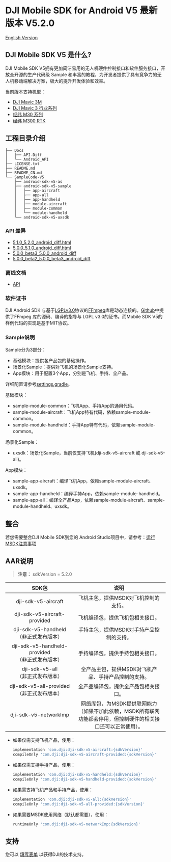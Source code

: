 # DJI Mobile SDK for Android V5 最新版本 V5.2.0

[English Version](README.md)

## DJI Mobile SDK V5 是什么?

DJI Mobile SDK V5拥有更加简洁易用的无人机硬件控制接口和软件服务接口，开放全开源的生产代码级 Sample 和丰富的教程，为开发者提供了具有竞争力的无人机移动端解决方案，极大的提升开发体验和效率。


当前版本支持机型：
* [DJI Mavic 3M](https://ag.dji.com/cn/mavic-3-m?site=brandsite&from=nav)
* [DJI Mavic 3 行业系列](https://www.dji.com/cn/mavic-3-enterprise)
* [经纬 M30 系列](https://www.dji.com/cn/matrice-30?site=brandsite&from=nav)
* [经纬 M300 RTK](https://www.dji.com/cn/matrice-300?site=brandsite&from=nav)

## 工程目录介绍

```
├── Docs
│   ├── API-Diff
│   └── Android_API
├── LICENSE.txt
├── README.md
├── README_CN.md
└── SampleCode-V5
    ├── android-sdk-v5-as
    ├── android-sdk-v5-sample
    │   ├── app-aircraft
    │   ├── app-all
    │   ├── app-handheld
    │   ├── module-aircraft
    │   ├── module-common
    │   └── module-handheld
    └── android-sdk-v5-uxsdk
```

### API 差异
- [5.1.0_5.2.0_android_diff.html](https://dji-sdk.github.io/Mobile-SDK-Android-V5/Docs/API-Diff/5.1.0_5.2.0_android_diff.html)
- [5.0.0_5.1.0_android_diff.html](https://dji-sdk.github.io/Mobile-SDK-Android-V5/Docs/API-Diff/5.0.0_5.1.0_android_diff.html)
- [5.0.0_beta3_5.0.0_android_diff](https://dji-sdk.github.io/Mobile-SDK-Android-V5/Docs/API-Diff/5.0.0_beta3_5.0.0_android_diff.html)
- [5.0.0_beta2_5.0.0_beta3_android_diff](https://dji-sdk.github.io/Mobile-SDK-Android-V5/Docs/API-Diff/5.0.0_beta2_5.0.0_beta3_android_diff.html)

### 离线文档
- [API](https://dji-sdk.github.io/Mobile-SDK-Android-V5/Docs/Android_API/cn/index.html)

### 软件证书

DJI Android SDK 与基于<a href=https://www.gnu.org/licenses/lgpl-3.0.html.en>LGPLv3.0</a>协议的<a href=http://ffmpeg.org>FFmpeg</a>库是动态连接的。[Github](https://github.com/dji-sdk/FFmpeg)中提供了FFmpeg 库的源码、编译的指导与 LGPL v3.0的证书。而Mobile SDK V5的样例代码的实现是基于MIT协议。

### Sample说明

Sample分为3部分：

- 基础模块：提供各产品包的基础操作。
- 场景化Sample：提供对飞机的场景化Sample支持。
- App模块：用于配置3个App，分别是飞机、手持、全产品。

详细配置请参考[settings.gradle](SampleCode-V5/android-sdk-v5-as/settings.gradle)。

基础模块：

- sample-module-common：飞机App、手持App的通用代码。
- sample-module-aircraft：飞机App特有代码，依赖sample-module-common。
- sample-module-handheld：手持App特有代码，依赖sample-module-common。

场景化Sample：

- uxsdk：场景化Sample，当前仅支持飞机(dji-sdk-v5-aircraft 或 dji-sdk-v5-all)。


App模块：

- sample-app-aircraft：编译飞机App，依赖sample-module-aircraft、uxsdk。
- sample-app-handheld：编译手持App，依赖sample-module-handheld。
- sample-app-all：编译全产品App，依赖sample-module-aircraft、sample-module-handheld、uxsdk。



## 整合

若您需要整合DJI Mobile SDK到您的 Android Studio项目中，请参考：[运行MSDK注意事项](https://developer.dji.com/doc/mobile-sdk-tutorial/cn/quick-start/user-project-caution.html)


## AAR说明

> **注意：** sdkVersion = 5.2.0

| SDK包  <div style="width: 150pt">  | 说明  <div style="width: 200pt">   | 使用方式 <div style="width: 300pt">|
| :---------------: | :-----------------:  | :---------------: |
|     dji-sdk-v5-aircraft      | 飞机主包，提供MSDK对飞机控制的支持。 | implementation 'com.dji:dji-sdk-v5-aircraft:{sdkVersion}' |
| dji-sdk-v5-aircraft-provided | 飞机编译包，提供飞机包相关接口。 | compileOnly 'com.dji:dji-sdk-v5-aircraft-provided:{sdkVersion}' |
| dji-sdk-v5-handheld<br/>（非正式发布版本） | 手持主包，提供MSDK对手持产品控制的支持。 | implementation 'com.dji:dji-sdk-v5-handheld:{sdkVersion}' |
| dji-sdk-v5-handheld-provided<br/>（非正式发布版本） |            手持编译包，提供手持包相关接口。            | compileOnly 'com.dji:dji-sdk-v5-handheld-provided:{sdkVersion}' |
| dji-sdk-v5-all<br/>（非正式发布版本） | 全产品主包，提供MSDK对飞机产品、手持产品控制的支持。 | implementation 'com.dji:dji-sdk-v5-all:{sdkVersion}' |
| dji-sdk-v5-all-provided<br/>（非正式发布版本） |          全产品编译包，提供全产品包相关接口。          | compileOnly 'com.dji:dji-sdk-v5-all-provided:{sdkVersion}' |
| dji-sdk-v5-networkImp | 网络库包，为MSDK提供联网能力（如果不加此依赖，MSDK所有联网功能都会停用，但控制硬件的相关接口还可以正常使用）。 | runtimeOnly 'com.dji:dji-sdk-v5-networkImp:{sdkVersion}' |

- 如果仅需支持飞机产品，使用：

  ```groovy
  implementation 'com.dji:dji-sdk-v5-aircraft:{sdkVersion}'
  compileOnly 'com.dji:dji-sdk-v5-aircraft-provided:{sdkVersion}'
  ```

- 如果仅需支持手持产品，使用：

  ```groovy
  implementation 'com.dji:dji-sdk-v5-handheld:{sdkVersion}'
  compileOnly 'com.dji:dji-sdk-v5-handheld-provided:{sdkVersion}'
  ```
- 如果需支持飞机产品和手持产品，使用：
  ```groovy
  implementation 'com.dji:dji-sdk-v5-all:{sdkVersion}'
  compileOnly 'com.dji:dji-sdk-v5-all-provided:{sdkVersion}'
  ```
- 如果需要MSDK使用网络（默认都需要），使用：
  ```groovy
  runtimeOnly 'com.dji:dji-sdk-v5-networkImp:{sdkVersion}'
  ```

## 支持

您可以 [填写表单](https://djisdksupport.zendesk.com/hc/zh-cn/community/topics) 以获得DJI的技术支持。


